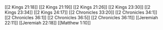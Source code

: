[[2 Kings 21:18]]
[[2 Kings 21:19]]
[[2 Kings 21:26]]
[[2 Kings 23:30]]
[[2 Kings 23:34]]
[[2 Kings 24:17]]
[[2 Chronicles 33:20]]
[[2 Chronicles 34:1]]
[[2 Chronicles 36:1]]
[[2 Chronicles 36:5]]
[[2 Chronicles 36:11]]
[[Jeremiah 22:11]]
[[Jeremiah 22:18]]
[[Matthew 1:10]]
